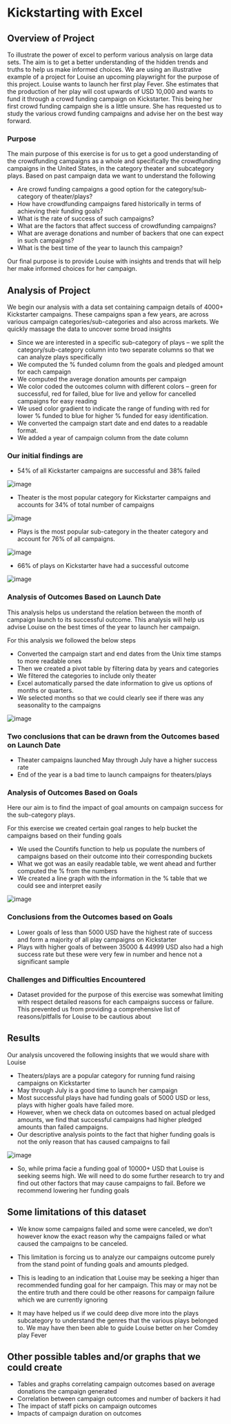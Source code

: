 # Kickstarting with Excel

## Overview of Project
To illustrate the power of excel to perform various analysis on large data sets. The aim is to get a better understanding of the hidden trends and truths to help us make informed choices. We are using an illustrative example of a project for Louise an upcoming playwright for the purpose of this project. 
Louise wants to launch her first play Fever. She estimates that the production of her play will cost upwards of USD 10,000 and wants to fund it through a crowd funding campaign on Kickstarter. This being her first crowd funding campaign she is a little unsure. She has requested us to study the various crowd funding campaigns and advise her on the best way forward.

### Purpose
The main purpose of this exercise is for us to get a good understanding of the crowdfunding campaigns as a whole and specifically the crowdfunding campaigns in the United States, in the category theater and subcategory plays. Based on past campaign data we want to understand the following                                                                                                                                                                                                                                                                                                                                                                                                                    
-	Are crowd funding campaigns a good option for the category/sub-category of theater/plays?       
-	How have crowdfunding campaigns fared historically in terms of achieving their funding goals?
-	What is the rate of success of such campaigns?
-	What are the factors that affect success of crowdfunding campaigns?
-	What are average donations and number of backers that one can expect in such campaigns?
-	What is the best time of the year to launch this campaign? 

Our final purpose is to provide Louise with insights and trends that will help her make informed choices for her campaign.

## Analysis of Project
We begin our analysis with a data set containing campaign details of 4000+ Kickstarter campaigns. These campaigns span a few years, are across various campaign categories/sub-categories and also across markets. We quickly massage the data to uncover some broad insights
-	Since we are interested in a specific sub-category of plays – we split the category/sub-category column into two separate columns so that we can analyze plays specifically
-	We computed the % funded column from the goals and pledged amount for each campaign
-	We computed the average donation amounts per campaign 
-	We color coded the outcomes column with different colors – green for successful, red for failed, blue for live and yellow for cancelled campaigns for easy reading  
-	We used color gradient to indicate the range of funding with red for lower % funded to blue for higher % funded for easy identification. 
-	We converted the campaign start date and end dates to a readable format.
-	We added a year of campaign column from the date column

### Our initial findings are 
-	54% of all Kickstarter campaigns are successful and 38% failed 

![image](https://user-images.githubusercontent.com/85518330/122474760-45982480-cf89-11eb-8a15-4394323596dd.png)

 
-	Theater is the most popular category for Kickstarter campaigns and accounts for 34% of total number of campaigns
 

 ![image](https://user-images.githubusercontent.com/85518330/122449403-6d788f80-cf6b-11eb-9bd3-b5de9e51f98b.png)


-	Plays is the most popular sub-category in the theater category and account for 76% of all campaigns. 


 ![image](https://user-images.githubusercontent.com/85518330/122451260-8c782100-cf6d-11eb-866a-f729e723561f.png)


-	66% of plays on Kickstarter have had a successful outcome


 ![image](https://user-images.githubusercontent.com/85518330/122450245-68681000-cf6c-11eb-8be2-df7a563a5217.png)


### Analysis of Outcomes Based on Launch Date
This analysis helps us understand the relation between the month of campaign launch to its successful outcome. 
This analysis will help us advise Louise on the best times of the year to launch her campaign. 

For this analysis we followed the below steps
-	Converted the campaign start and end dates from the Unix time stamps to more readable ones
-	Then we created a pivot table by filtering data by years and categories
-	We filtered the categories to include only theater 
-	Excel automatically parsed the date information to give us options of months or quarters.
-	We selected months so that we could clearly see if there was any seasonality to the campaigns


![image](https://user-images.githubusercontent.com/85518330/122445912-ad3d7800-cf67-11eb-9540-9e780ab2b6a3.png)


### Two conclusions that can be drawn from the Outcomes based on Launch Date

- Theater campaigns launched May through July have a higher success rate
- End of the year is a bad time to launch campaigns for theaters/plays 


### Analysis of Outcomes Based on Goals
Here our aim is to find the impact of goal amounts on campaign success for the sub-category plays.

For this exercise we created certain goal ranges to help bucket the campaigns based on their funding goals
-	We used the Countifs function to help us populate the numbers of campaigns based on their outcome into their corresponding buckets 
-	What we got was an easily readable table, we went ahead and further computed the % from the numbers 
-	We created a line graph with the information in the % table that we could see and interpret easily


![image](https://user-images.githubusercontent.com/85518330/122446242-0efde200-cf68-11eb-9b4b-8679cc5ea34b.png)


### Conclusions from the Outcomes based on Goals

- Lower goals of less than 5000 USD have the highest rate of success and form a majority of all play campaigns on Kickstarter
- Plays with higher goals of between 35000 & 44999 USD also had a high success rate but these were very few in number and hence not a significant sample

### Challenges and Difficulties Encountered
-	Dataset provided for the purpose of this exercise was somewhat limiting with respect detailed reasons for each campaigns success or failure.  This prevented us from providing a comprehensive list of reasons/pitfalls for Louise to be cautious about
 
## Results
Our analysis uncovered the following insights that we would share with Louise 

-	Theaters/plays are a popular category for running fund raising campaigns on Kickstarter
-	May through July is a good time to launch her campaign
-	Most successful plays have had funding goals of 5000 USD or less, plays with higher goals have failed more. 
-	However, when we check data on outcomes based on actual pledged amounts, we find that successful campaigns had higher pledged amounts than failed campaigns. 
-	Our descriptive analysis points to the fact that higher funding goals is not the only reason that has caused campaigns to fail 

![image](https://user-images.githubusercontent.com/85518330/122473157-1385c300-cf87-11eb-8d2f-8b3b017f9d85.png)

-	So, while prima facie a funding goal of 10000+ USD that Louise is seeking seems high. We will need to do some further research to try and find out other factors that may cause campaigns to fail. Before we recommend lowering her funding goals

## Some limitations of this dataset
- We know some campaigns failed and some were canceled, we don’t however know the exact reason why the campaigns failed or what caused the campaigns to be canceled. 
- This limitation is forcing us to analyze our campaigns outcome purely from the stand point of funding goals and amounts pledged. 
- This is leading to an indication that Louise may be seeking a higer than recommended funding goal for her campaign. This may or may not be the entire truth and there could be other reasons for campaign failure which we are currently ignoring

- It may have helped us if we could deep dive more into the plays subcategory to understand the genres that the various plays belonged to. We may have then been able to guide Louise better on her Comdey play Fever 

## Other possible tables and/or graphs that we could create
- Tables and graphs correlating campaign outcomes based on average donations the campaign generated 
- Correlation between campaign outcomes and number of backers it had
- The impact of staff picks on campaign outcomes
- Impacts of campaign duration on outcomes




